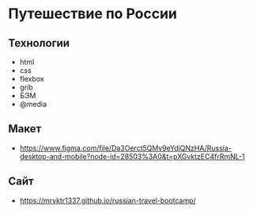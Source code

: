 # Путешествие по России 

## Технологии 
- html
- css
- flexbox
- grib
- БЭМ
- @media

## Макет
- https://www.figma.com/file/Da3Oerct5QMv9eYdjQNzHA/Russia-desktop-and-mobile?node-id=28503%3A0&t=pXGvktzEC4frRmNL-1

## Сайт
- https://mrvktr1337.github.io/russian-travel-bootcamp/